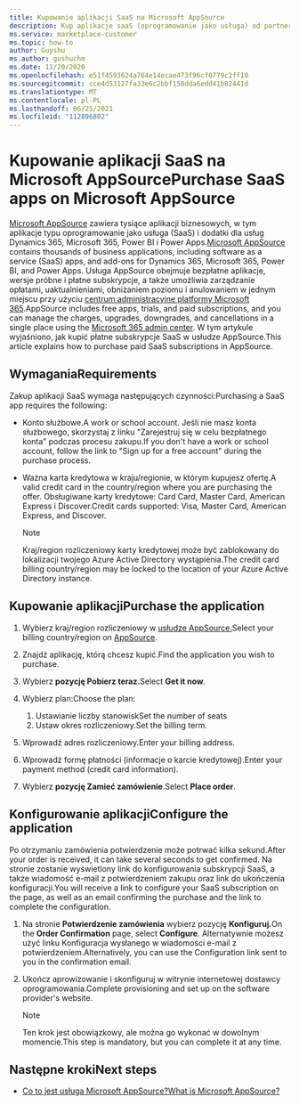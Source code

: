 ```yaml
---
title: Kupowanie aplikacji SaaS na Microsoft AppSource
description: Kup aplikacje saaS (oprogramowanie jako usługa) od partnerów firmy Microsoft na Microsoft AppSource.
ms.service: marketplace-customer
ms.topic: how-to
author: Guyshu
ms.author: gushuchm
ms.date: 11/20/2020
ms.openlocfilehash: e51f4593624a764e14ecae473f96cf0779c2ff10
ms.sourcegitcommit: cce4d53127fa33e6c2bbf158dda6edd41b82441d
ms.translationtype: MT
ms.contentlocale: pl-PL
ms.lasthandoff: 06/25/2021
ms.locfileid: "112896802"
---
```

# <a name="purchase-saas-apps-on-microsoft-appsource"></a><span data-ttu-id="835ad-103">Kupowanie aplikacji SaaS na Microsoft AppSource</span><span class="sxs-lookup"><span data-stu-id="835ad-103">Purchase SaaS apps on Microsoft AppSource</span></span>

<span data-ttu-id="835ad-104">[Microsoft AppSource](https://appsource.microsoft.com/) zawiera tysiące aplikacji biznesowych, w tym aplikacje typu oprogramowanie jako usługa (SaaS) i dodatki dla usług Dynamics 365, Microsoft 365, Power BI i Power Apps.</span><span class="sxs-lookup"><span data-stu-id="835ad-104">[Microsoft AppSource](https://appsource.microsoft.com/) contains thousands of business applications, including software as a service (SaaS) apps, and add-ons for Dynamics 365, Microsoft 365, Power BI, and Power Apps.</span></span> <span data-ttu-id="835ad-105">Usługa AppSource obejmuje bezpłatne aplikacje, wersje próbne i płatne subskrypcje, a także umożliwia zarządzanie opłatami, uaktualnieniami, obniżaniem poziomu i anulowaniem w jednym miejscu przy użyciu [centrum administracyjne platformy Microsoft 365](/microsoft-365/admin/admin-overview/about-the-admin-center).</span><span class="sxs-lookup"><span data-stu-id="835ad-105">AppSource includes free apps, trials, and paid subscriptions, and you can manage the charges, upgrades, downgrades, and cancellations in a single place using the [Microsoft 365 admin center](/microsoft-365/admin/admin-overview/about-the-admin-center).</span></span> <span data-ttu-id="835ad-106">W tym artykule wyjaśniono, jak kupić płatne subskrypcje SaaS w usłudze AppSource.</span><span class="sxs-lookup"><span data-stu-id="835ad-106">This article explains how to purchase paid SaaS subscriptions in AppSource.</span></span>

## <a name="requirements"></a><span data-ttu-id="835ad-107">Wymagania</span><span class="sxs-lookup"><span data-stu-id="835ad-107">Requirements</span></span>

<span data-ttu-id="835ad-108">Zakup aplikacji SaaS wymaga następujących czynności:</span><span class="sxs-lookup"><span data-stu-id="835ad-108">Purchasing a SaaS app requires the following:</span></span>

- <span data-ttu-id="835ad-109">Konto służbowe.</span><span class="sxs-lookup"><span data-stu-id="835ad-109">A work or school account.</span></span> <span data-ttu-id="835ad-110">Jeśli nie masz konta służbowego, skorzystaj z linku "Zarejestruj się w celu bezpłatnego konta" podczas procesu zakupu.</span><span class="sxs-lookup"><span data-stu-id="835ad-110">If you don't have a work or school account, follow the link to "Sign up for a free account" during the purchase process.</span></span>

- <span data-ttu-id="835ad-111">Ważna karta kredytowa w kraju/regionie, w którym kupujesz ofertę.</span><span class="sxs-lookup"><span data-stu-id="835ad-111">A valid credit card in the country/region where you are purchasing the offer.</span></span> <span data-ttu-id="835ad-112">Obsługiwane karty kredytowe: Card Card, Master Card, American Express i Discover.</span><span class="sxs-lookup"><span data-stu-id="835ad-112">Credit cards supported: Visa, Master Card, American Express, and Discover.</span></span>

    > [!Note]
    > <span data-ttu-id="835ad-113">Kraj/region rozliczeniowy karty kredytowej może być zablokowany do lokalizacji twojego Azure Active Directory wystąpienia.</span><span class="sxs-lookup"><span data-stu-id="835ad-113">The credit card billing country/region may be locked to the location of your Azure Active Directory instance.</span></span>

## <a name="purchase-the-application"></a><span data-ttu-id="835ad-114">Kupowanie aplikacji</span><span class="sxs-lookup"><span data-stu-id="835ad-114">Purchase the application</span></span>

1. <span data-ttu-id="835ad-115">Wybierz kraj/region rozliczeniowy w [usłudze AppSource.](https://appsource.microsoft.com/)</span><span class="sxs-lookup"><span data-stu-id="835ad-115">Select your billing country/region on [AppSource](https://appsource.microsoft.com/).</span></span>
1. <span data-ttu-id="835ad-116">Znajdź aplikację, którą chcesz kupić.</span><span class="sxs-lookup"><span data-stu-id="835ad-116">Find the application you wish to purchase.</span></span>
1. <span data-ttu-id="835ad-117">Wybierz **pozycję Pobierz teraz.**</span><span class="sxs-lookup"><span data-stu-id="835ad-117">Select **Get it now**.</span></span>
1. <span data-ttu-id="835ad-118">Wybierz plan:</span><span class="sxs-lookup"><span data-stu-id="835ad-118">Choose the plan:</span></span>

    1. <span data-ttu-id="835ad-119">Ustawianie liczby stanowisk</span><span class="sxs-lookup"><span data-stu-id="835ad-119">Set the number of seats</span></span>
    1. <span data-ttu-id="835ad-120">Ustaw okres rozliczeniowy.</span><span class="sxs-lookup"><span data-stu-id="835ad-120">Set the billing term.</span></span>

1. <span data-ttu-id="835ad-121">Wprowadź adres rozliczeniowy.</span><span class="sxs-lookup"><span data-stu-id="835ad-121">Enter your billing address.</span></span>
1. <span data-ttu-id="835ad-122">Wprowadź formę płatności (informacje o karcie kredytowej).</span><span class="sxs-lookup"><span data-stu-id="835ad-122">Enter your payment method (credit card information).</span></span>
1. <span data-ttu-id="835ad-123">Wybierz **pozycję Zamieć zamówienie**.</span><span class="sxs-lookup"><span data-stu-id="835ad-123">Select **Place order**.</span></span>

## <a name="configure-the-application"></a><span data-ttu-id="835ad-124">Konfigurowanie aplikacji</span><span class="sxs-lookup"><span data-stu-id="835ad-124">Configure the application</span></span>

<span data-ttu-id="835ad-125">Po otrzymaniu zamówienia potwierdzenie może potrwać kilka sekund.</span><span class="sxs-lookup"><span data-stu-id="835ad-125">After your order is received, it can take several seconds to get confirmed.</span></span> <span data-ttu-id="835ad-126">Na stronie zostanie wyświetlony link do konfigurowania subskrypcji SaaS, a także wiadomość e-mail z potwierdzeniem zakupu oraz link do ukończenia konfiguracji.</span><span class="sxs-lookup"><span data-stu-id="835ad-126">You will receive a link to configure your SaaS subscription on the page, as well as an email confirming the purchase and the link to complete the configuration.</span></span>

1. <span data-ttu-id="835ad-127">Na stronie **Potwierdzenie zamówienia** wybierz pozycję **Konfiguruj.**</span><span class="sxs-lookup"><span data-stu-id="835ad-127">On the **Order Confirmation** page, select **Configure**.</span></span> <span data-ttu-id="835ad-128">Alternatywnie możesz użyć linku Konfiguracja wysłanego w wiadomości e-mail z potwierdzeniem.</span><span class="sxs-lookup"><span data-stu-id="835ad-128">Alternatively, you can use the Configuration link sent to you in the confirmation email.</span></span>
1. <span data-ttu-id="835ad-129">Ukończ aprowizowanie i skonfiguruj w witrynie internetowej dostawcy oprogramowania.</span><span class="sxs-lookup"><span data-stu-id="835ad-129">Complete provisioning and set up on the software provider's website.</span></span>

    > [!Note]
    > <span data-ttu-id="835ad-130">Ten krok jest obowiązkowy, ale można go wykonać w dowolnym momencie.</span><span class="sxs-lookup"><span data-stu-id="835ad-130">This step is mandatory, but you can complete it at any time.</span></span>

## <a name="next-steps"></a><span data-ttu-id="835ad-131">Następne kroki</span><span class="sxs-lookup"><span data-stu-id="835ad-131">Next steps</span></span>

- [<span data-ttu-id="835ad-132">Co to jest usługa Microsoft AppSource?</span><span class="sxs-lookup"><span data-stu-id="835ad-132">What is Microsoft AppSource?</span></span>](appsource-overview.md)
